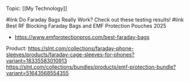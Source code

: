 Topic: [[My Technology]]

#link Do Faraday Bags Really Work? Check out these testing results! [](https://www.youtube.com/@goslnt)
#link Best RF Blocking Faraday Bags and EMF Protection Pouches 2025
- https://www.emfprotectionpros.com/best-faraday-bags

Product:
https://slnt.com/collections/faraday-phone-sleeves/products/faraday-cage-sleeves-for-phones?variant=18335583010913
https://slnt.com/collections/bundles/products/emf-protection-bundle?variant=51643568554355
